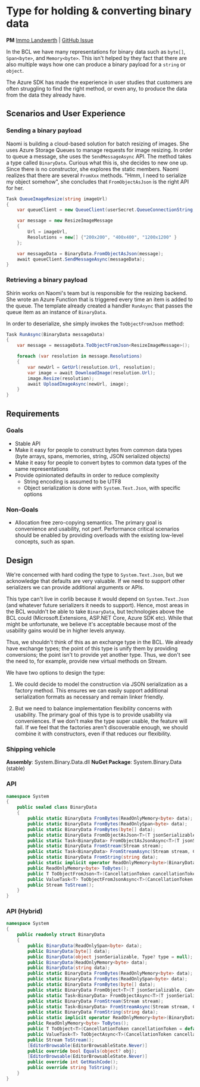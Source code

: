 # Type for holding & converting binary data

**PM** [Immo Landwerth](https://github.com/terrajobst) |
[GitHub Issue](https://github.com/dotnet/runtime/issues/41686)

In the BCL we have many representations for binary data such as `byte[]`,
`Span<byte>`, and `Memory<byte>`. This isn't helped by they fact that there are
also multiple ways how one can produce a binary payload for a `string` or
`object`.

The Azure SDK has made the experience in user studies that customers are often
struggling to find the right method, or even any, to produce the data from the
data they already have.

## Scenarios and User Experience

### Sending a binary payload

Naomi is building a cloud-based solution for batch resizing of images. She uses
Azure Storage Queues to manage requests for image resizing. In order to queue a
message, she uses the `SendMessageAsync` API. The method takes a type called
`BinaryData`. Curious what this is, she decides to new one up. Since there is no
constructor, she explores the static members. Naomi realizes that there are
several `FromXxx` methods. "Hmm, I need to serialize my object somehow", she
concludes that `FromObjectAsJson` is the right API for her.

```C#
Task QueueImageResize(string imageUrl)
{
    var queueClient = new QueueClient(userSecret.QueueConnectionString, "resize-queue");

    var message = new ResizeImageMessage
    {
        Url = imageUrl,
        Resolutions = new[] {"200x200", "400x400", "1200x1200" }
    };

    var messageData = BinaryData.FromObjectAsJson(message);
    await queueClient.SendMessageAsync(messageData);
}
```

### Retrieving a binary payload

Shirin works on Naomi's team but is responsible for the resizing backend. She
wrote an Azure Function that is triggered every time an item is added to the
queue. The template already created a handler `RunAsync` that passes the queue
item as an instance of `BinaryData`.

In order to deserialize, she simply invokes the `ToObjectFromJson` method:

```C#
Task RunAsync(BinaryData messageData)
{
    var message = messageData.ToObjectFromJson<ResizeImageMessage>();

    foreach (var resolution in message.Resolutions)
    {
        var newUrl = GetUrl(resolution.Url, resolution);
        var image = await DownloadImage(resolution.Url);
        image.Resize(resolution);
        await UploadImageAsync(newUrl, image);
    }
}
```

## Requirements

### Goals

* Stable API
* Make it easy for people to construct bytes from common data types (byte
  arrays, spans, memories, string, JSON serialized objects)
* Make it easy for people to convert bytes to common data types of the same
  representations
* Provide opinionated defaults in order to reduce complexity
    - String encoding is assumed to be UTF8
    - Object serialization is done with `System.Text.Json`, with specific options

### Non-Goals

* Allocation free zero-copying semantics. The primary goal is convenience and
  usability, not perf. Performance critical scenarios should be enabled by
  providing overloads with the existing low-level concepts, such as span.

## Design

We're concerned with hard coding the type to `System.Text.Json`, but we
acknowledge that defaults are very valuable. If we need to support other
serializers we can provide additional arguments or APIs.

This type can't live in corlib because it would depend on `System.Text.Json`
(and whatever future serializers it needs to support). Hence, most areas in the
BCL wouldn't be able to take `BinaryData`, but technologies above the BCL could
(Microsoft.Extensions, ASP.NET Core, Azure SDK etc). While that might be
unfortunate, we believe it's acceptable because most of the usability gains
would be in higher levels anyway.

Thus, we shouldn't think of this as an exchange type in the BCL. We already have
exchange types; the point of this type is unify them by providing conversions;
the point isn't to provide yet another type. Thus, we don't see the need to, for
example, provide new virtual methods on Stream.

We have two options to design the type:

1. We could decide to model the construction via JSON serialization as a factory
   method. This ensures we can easily support additional serialization formats
   as necessary and remain linker friendly.

2. But we need to balance implementation flexibility concerns with usability.
   The primary goal of this type is to provide usability via conveniences. If we
   don't make the type super usable, the feature will fail. If we feel that the
   factories aren't discoverable enough, we should combine it with constructors,
   even if that reduces our flexibility.

### Shipping vehicle

**Assembly**: System.Binary.Data.dll
**NuGet Package**: System.Binary.Data (stable)

### API

```C#
namespace System
{
    public sealed class BinaryData
    {
        public static BinaryData FromBytes(ReadOnlyMemory<byte> data);
        public static BinaryData FromBytes(ReadOnlySpan<byte> data);
        public static BinaryData FromBytes(byte[] data);
        public static BinaryData FromObjectAsJson<T>(T jsonSerializable, CancellationToken cancellationToken = default);
        public static Task<BinaryData> FromObjectAsJsonAsync<T>(T jsonSerializable, CancellationToken cancellationToken = default);
        public static BinaryData FromStream(Stream stream);
        public static Task<BinaryData> FromStreamAsync(Stream stream, CancellationToken cancellationToken = default);
        public static BinaryData FromString(string data);
        public static implicit operator ReadOnlyMemory<byte>(BinaryData data);
        public ReadOnlyMemory<byte> ToBytes();
        public T ToObjectFromJson<T>(CancellationToken cancellationToken = default);
        public ValueTask<T> ToObjectFromJsonAsync<T>(CancellationToken cancellationToken = default);
        public Stream ToStream();
    }
}
```

### API (Hybrid)

```C#
namespace System
{
    public readonly struct BinaryData
    {
        public BinaryData(ReadOnlySpan<byte> data);
        public BinaryData(byte[] data);
        public BinaryData(object jsonSerializable, Type? type = null);
        public BinaryData(ReadOnlyMemory<byte> data);
        public BinaryData(string data);
        public static BinaryData FromBytes(ReadOnlyMemory<byte> data);
        public static BinaryData FromBytes(ReadOnlySpan<byte> data);
        public static BinaryData FromBytes(byte[] data);
        public static BinaryData FromObject<T>(T jsonSerializable, CancellationToken cancellationToken = default);
        public static Task<BinaryData> FromObjectAsync<T>(T jsonSerializable, CancellationToken cancellationToken = default);
        public static BinaryData FromStream(Stream stream);
        public static Task<BinaryData> FromStreamAsync(Stream stream, CancellationToken cancellationToken = default);
        public static BinaryData FromString(string data);
        public static implicit operator ReadOnlyMemory<byte>(BinaryData data);
        public ReadOnlyMemory<byte> ToBytes();
        public T ToObject<T>(CancellationToken cancellationToken = default);
        public ValueTask<T> ToObjectAsync<T>(CancellationToken cancellationToken = default);
        public Stream ToStream();
        [EditorBrowsable(EditorBrowsableState.Never)]
        public override bool Equals(object? obj);
        [EditorBrowsable(EditorBrowsableState.Never)]
        public override int GetHashCode();
        public override string ToString();
    }
}
```

